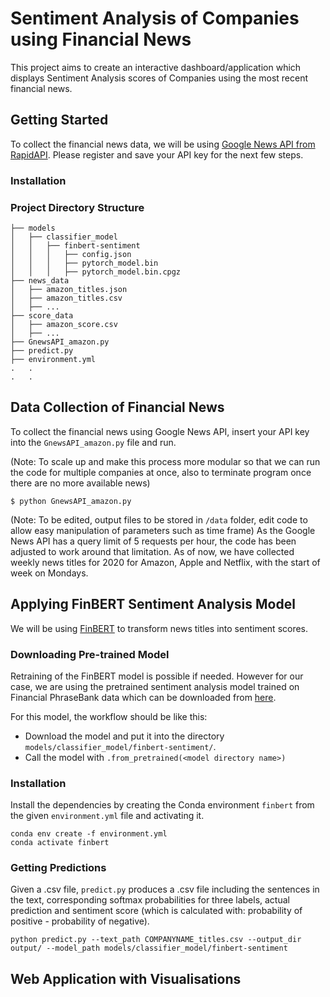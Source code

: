 # Sentiment Analysis of Companies using Financial News 

This project aims to create an interactive dashboard/application which displays Sentiment Analysis scores of Companies using the most recent financial news.

## Getting Started
To collect the financial news data, we will be using [Google News API from RapidAPI](https://rapidapi.com/newscatcher-api-newscatcher-api-default/api/google-news/).
Please register and save your API key for the next few steps.


### Installation


### Project Directory Structure
```
├── models
│   ├── classifier_model
│   │   ├── finbert-sentiment
│   │   │   ├── config.json
│   │   │   ├── pytorch_model.bin
│   │   │   ├── pytorch_model.bin.cpgz
├── news_data
│   ├── amazon_titles.json
│   ├── amazon_titles.csv
│   ├── ...
├── score_data
│   ├── amazon_score.csv
│   ├── ...
├── GnewsAPI_amazon.py
├── predict.py
├── environment.yml
.   .
.   .
```

## Data Collection of Financial News
To collect the financial news using Google News API, insert your API key into the `GnewsAPI_amazon.py` file and run.

(Note: To scale up and make this process more modular so that we can run the code for multiple companies at once, 
also to terminate program once there are no more available news)

```
$ python GnewsAPI_amazon.py
```

(Note: To be edited, output files to be stored in `/data` folder, edit code to allow easy manipulation of parameters such as time frame)
As the Google News API has a query limit of 5 requests per hour, the code has been adjusted to work around that limitation.
As of now, we have collected weekly news titles for 2020 for Amazon, Apple and Netflix, with the start of week on Mondays.

## Applying FinBERT Sentiment Analysis Model
We will be using [FinBERT](https://github.com/ProsusAI/finBERT) to transform news titles into sentiment scores. 

### Downloading Pre-trained Model
Retraining of the FinBERT model is possible if needed. However for our case, we are using the pretrained sentiment 
analysis model trained on Financial PhraseBank data which can be downloaded from
[here](https://prosus-public.s3-eu-west-1.amazonaws.com/finbert/finbert-sentiment/pytorch_model.bin).

For this model, the workflow should be like this:
* Download the model and put it into the directory `models/classifier_model/finbert-sentiment/`.
* Call the model with `.from_pretrained(<model directory name>)`

### Installation
Install the dependencies by creating the Conda environment `finbert` from the given `environment.yml` file and activating it.
```
conda env create -f environment.yml
conda activate finbert
```

### Getting Predictions
Given a .csv file, `predict.py` produces a .csv file including the sentences in the text, corresponding softmax probabilities for three labels, actual prediction and sentiment score (which is calculated with: probability of positive - probability of negative).

```
python predict.py --text_path COMPANYNAME_titles.csv --output_dir output/ --model_path models/classifier_model/finbert-sentiment
```

## Web Application with Visualisations